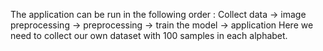 The application can be run in the following order :
Collect data -> image preprocessing -> preprocessing -> train the model -> application
Here we need to collect our own dataset with 100 samples in each alphabet.
